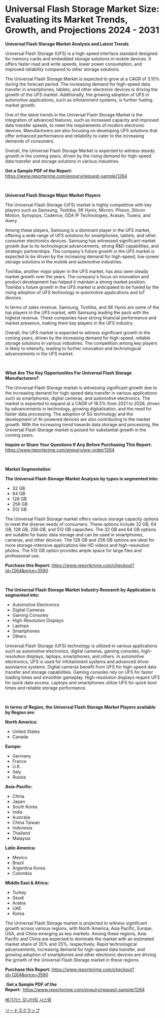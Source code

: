 <p><h1>Universal Flash Storage Market Size: Evaluating its Market Trends, Growth, and Projections 2024 - 2031</h1></p><p><strong>Universal Flash Storage Market Analysis and Latest Trends</strong></p>
<p><p>Universal Flash Storage (UFS) is a high-speed interface standard designed for memory cards and embedded storage solutions in mobile devices. It offers faster read and write speeds, lower power consumption, and improved reliability compared to other storage solutions.</p><p>The Universal Flash Storage Market is expected to grow at a CAGR of 3.10% during the forecast period. The increasing demand for high-speed data transfer in smartphones, tablets, and other electronic devices is driving the growth of the UFS market. Additionally, the growing adoption of UFS in automotive applications, such as infotainment systems, is further fueling market growth.</p><p>One of the latest trends in the Universal Flash Storage Market is the integration of advanced features, such as increased capacity and improved data transfer speeds, to meet the requirements of modern electronic devices. Manufacturers are also focusing on developing UFS solutions that offer enhanced performance and reliability to cater to the increasing demands of consumers.</p><p>Overall, the Universal Flash Storage Market is expected to witness steady growth in the coming years, driven by the rising demand for high-speed data transfer and storage solutions in various industries.</p></p>
<p><strong>Get a Sample PDF of the Report:&nbsp;</strong> <a href="https://www.reportprime.com/enquiry/request-sample/1264">https://www.reportprime.com/enquiry/request-sample/1264</a></p>
<p>&nbsp;</p>
<p><strong>Universal Flash Storage Major Market Players</strong></p>
<p><p>The Universal Flash Storage (UFS) market is highly competitive with key players such as Samsung, Toshiba, SK Hynix, Micron, Phison, Silicon Motion, Synopsys, Cadence, GDA IP Technologies, Arasan, Tuxera, and Avery. </p><p>Among these players, Samsung is a dominant player in the UFS market, offering a wide range of UFS solutions for smartphones, tablets, and other consumer electronics devices. Samsung has witnessed significant market growth due to its technological advancements, strong R&D capabilities, and strategic partnerships. The company's future growth in the UFS market is expected to be driven by the increasing demand for high-speed, low-power storage solutions in the mobile and automotive industries.</p><p>Toshiba, another major player in the UFS market, has also seen steady market growth over the years. The company's focus on innovation and product development has helped it maintain a strong market position. Toshiba's future growth in the UFS market is anticipated to be fueled by the rising adoption of UFS technology in automotive applications and IoT devices.</p><p>In terms of sales revenue, Samsung, Toshiba, and SK Hynix are some of the top players in the UFS market, with Samsung leading the pack with the highest revenue. These companies have strong financial performance and market presence, making them key players in the UFS industry.</p><p>Overall, the UFS market is expected to witness significant growth in the coming years, driven by the increasing demand for high-speed, reliable storage solutions in various industries. The competition among key players is likely to intensify, leading to further innovation and technological advancements in the UFS market.</p></p>
<p>&nbsp;</p>
<p><strong>What Are The Key Opportunities For Universal Flash Storage Manufacturers?</strong></p>
<p><p>The Universal Flash Storage market is witnessing significant growth due to the increasing demand for high-speed data transfer in various applications such as smartphones, digital cameras, and automotive electronics. The market is expected to expand at a CAGR of 18.5% from 2021 to 2028, driven by advancements in technology, growing digitalization, and the need for faster data processing. The adoption of 5G technology and the development of AI-powered devices are also contributing to the market growth. With the increasing trend towards data storage and processing, the Universal Flash Storage market is poised for substantial growth in the coming years.</p></p>
<p><strong>Inquire or Share Your Questions If Any Before Purchasing This Report:</strong> <a href="https://www.reportprime.com/enquiry/pre-order/1264">https://www.reportprime.com/enquiry/pre-order/1264</a></p>
<p>&nbsp;</p>
<p><strong>Market Segmentation</strong></p>
<p><strong>The Universal Flash Storage Market Analysis by types is segmented into:</strong></p>
<p><ul><li>32 GB</li><li>64 GB</li><li>128 GB</li><li>256 GB</li><li>512 GB</li></ul></p>
<p><p>The Universal Flash Storage market offers various storage capacity options to meet the diverse needs of consumers. These options include 32 GB, 64 GB, 128 GB, 256 GB, and 512 GB capacities. The 32 GB and 64 GB options are suitable for basic data storage and can be used in smartphones, cameras, and other devices. The 128 GB and 256 GB options are ideal for more storage-intensive applications like HD videos and high-resolution photos. The 512 GB option provides ample space for large files and professional use.</p></p>
<p><strong>Purchase this Report:&nbsp;</strong><a href="https://www.reportprime.com/checkout?id=1264&price=3590">https://www.reportprime.com/checkout?id=1264&price=3590</a></p>
<p>&nbsp;</p>
<p><strong>The Universal Flash Storage Market Industry Research by Application is segmented into:</strong></p>
<p><ul><li>Automotive Electronics</li><li>Digital Cameras</li><li>Gaming Consoles</li><li>High-Resolution Displays</li><li>Laptops</li><li>Smartphones</li><li>Others</li></ul></p>
<p><p>Universal Flash Storage (UFS) technology is utilized in various applications such as automotive electronics, digital cameras, gaming consoles, high-resolution displays, laptops, smartphones, and others. In automotive electronics, UFS is used for infotainment systems and advanced driver assistance systems. Digital cameras benefit from UFS for high-speed data transfer and storage capabilities. Gaming consoles rely on UFS for faster loading times and smoother gameplay. High-resolution displays require UFS for quick data access. Laptops and smartphones utilize UFS for quick boot times and reliable storage performance.</p></p>
<p>&nbsp;</p>
<p><strong>In terms of Region, the Universal Flash Storage Market Players available by Region are:</strong></p>
<p>
    <p> <strong> North America: </strong>
        <ul>
            <li>United States</li>
            <li>Canada</li>
        </ul>
        </p> 
    <p> <strong> Europe: </strong>
        <ul>
            <li>Germany</li>
            <li>France</li>
            <li>U.K.</li>
            <li>Italy</li>
            <li>Russia</li>
        </ul>
        </p> 
    <p> <strong> Asia-Pacific: </strong>
        <ul>
            <li>China</li>
            <li>Japan</li>
            <li>South Korea</li>
            <li>India</li>
            <li>Australia</li>
            <li>China Taiwan</li>
            <li>Indonesia</li>
            <li>Thailand</li>
            <li>Malaysia</li>
        </ul>
        </p> 
    <p> <strong> Latin America: </strong>
        <ul>
            <li>Mexico</li>
            <li>Brazil</li>
            <li>Argentina Korea</li>
            <li>Colombia</li>
        </ul>
        </p> 
    <p> <strong> Middle East & Africa: </strong>
        <ul>
            <li>Turkey</li>
            <li>Saudi</li>
            <li>Arabia</li>
            <li>UAE</li>
            <li>Korea</li>
        </ul>
    </p>
    </p>
<p><p>The Universal Flash Storage market is projected to witness significant growth across various regions, with North America, Asia Pacific, Europe, USA, and China emerging as key markets. Among these regions, Asia Pacific and China are expected to dominate the market with an estimated market share of 35% and 25%, respectively. Rapid technological advancements, increasing demand for high-speed data transfer, and growing adoption of smartphones and other electronic devices are driving the growth of the Universal Flash Storage market in these regions.</p></p>
<p><strong>Purchase this Report: </strong><a href="https://www.reportprime.com/checkout?id=1264&price=3590">https://www.reportprime.com/checkout?id=1264&price=3590</a></p>
<p>&nbsp;<strong>Get a Sample PDF of the Report:&nbsp;&nbsp;</strong><a href="https://www.reportprime.com/enquiry/request-sample/1264">https://www.reportprime.com/enquiry/request-sample/1264</a></p>
<p><strong></strong></p>
<p><p><a href="https://github.com/jntpkh496620/Market-Research-Report-List-1/blob/main/35639128355.md">배기가스 모니터링 시스템</a></p><p><a href="https://github.com/lababdou/Market-Research-Report-List-3/blob/main/98757239206.md">リードスクラップ</a></p></p>